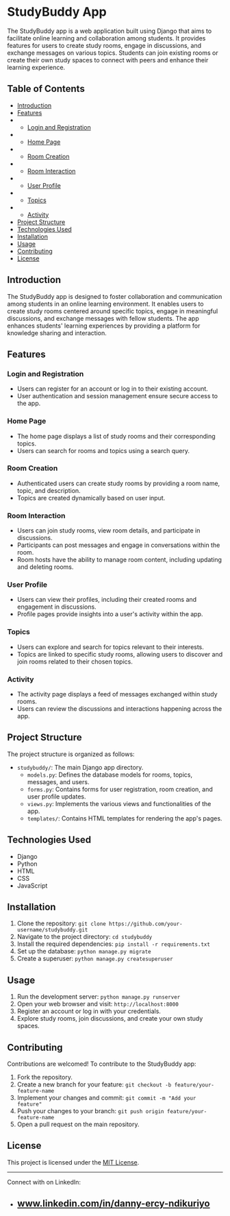 # StudyBuddy App

The StudyBuddy app is a web application built using Django that aims to facilitate online learning and collaboration among students. It provides features for users to create study rooms, engage in discussions, and exchange messages on various topics. Students can join existing rooms or create their own study spaces to connect with peers and enhance their learning experience.

## Table of Contents

- [Introduction](#introduction)
- [Features](#features)
- - [Login and Registration](#login-and-registration)
- - [Home Page](#home-page)
- - [Room Creation](#room-creation)
- - [Room Interaction](#room-interaction)
- - [User Profile](#user-profile)
- - [Topics](#topics)
- - [Activity](#activity)
- [Project Structure](#project-structure)
- [Technologies Used](#technologies-used)
- [Installation](#installation)
- [Usage](#usage)
- [Contributing](#contributing)
- [License](#license)

## Introduction

The StudyBuddy app is designed to foster collaboration and communication among students in an online learning environment. It enables users to create study rooms centered around specific topics, engage in meaningful discussions, and exchange messages with fellow students. The app enhances students' learning experiences by providing a platform for knowledge sharing and interaction.

## Features

### Login and Registration

- Users can register for an account or log in to their existing account.
- User authentication and session management ensure secure access to the app.

### Home Page

- The home page displays a list of study rooms and their corresponding topics.
- Users can search for rooms and topics using a search query.

### Room Creation

- Authenticated users can create study rooms by providing a room name, topic, and description.
- Topics are created dynamically based on user input.

### Room Interaction

- Users can join study rooms, view room details, and participate in discussions.
- Participants can post messages and engage in conversations within the room.
- Room hosts have the ability to manage room content, including updating and deleting rooms.

### User Profile

- Users can view their profiles, including their created rooms and engagement in discussions.
- Profile pages provide insights into a user's activity within the app.

### Topics

- Users can explore and search for topics relevant to their interests.
- Topics are linked to specific study rooms, allowing users to discover and join rooms related to their chosen topics.

### Activity

- The activity page displays a feed of messages exchanged within study rooms.
- Users can review the discussions and interactions happening across the app.

## Project Structure

The project structure is organized as follows:

- `studybuddy/`: The main Django app directory.
  - `models.py`: Defines the database models for rooms, topics, messages, and users.
  - `forms.py`: Contains forms for user registration, room creation, and user profile updates.
  - `views.py`: Implements the various views and functionalities of the app.
  - `templates/`: Contains HTML templates for rendering the app's pages.

## Technologies Used

- Django
- Python
- HTML
- CSS
- JavaScript

## Installation

1. Clone the repository: `git clone https://github.com/your-username/studybuddy.git`
2. Navigate to the project directory: `cd studybuddy`
3. Install the required dependencies: `pip install -r requirements.txt`
4. Set up the database: `python manage.py migrate`
5. Create a superuser: `python manage.py createsuperuser`

## Usage

1. Run the development server: `python manage.py runserver`
2. Open your web browser and visit: `http://localhost:8000`
3. Register an account or log in with your credentials.
4. Explore study rooms, join discussions, and create your own study spaces.

## Contributing

Contributions are welcomed! To contribute to the StudyBuddy app:

1. Fork the repository.
2. Create a new branch for your feature: `git checkout -b feature/your-feature-name`
3. Implement your changes and commit: `git commit -m "Add your feature"`
4. Push your changes to your branch: `git push origin feature/your-feature-name`
5. Open a pull request on the main repository.

## License

This project is licensed under the [MIT License](LICENSE).

---

 

Connect with on LinkedIn:
- ## www.linkedin.com/in/danny-ercy-ndikuriyo

